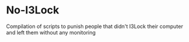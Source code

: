 # No-I3Lock
Compilation of scripts to punish people that didn't I3Lock their computer and left them without any monitoring
